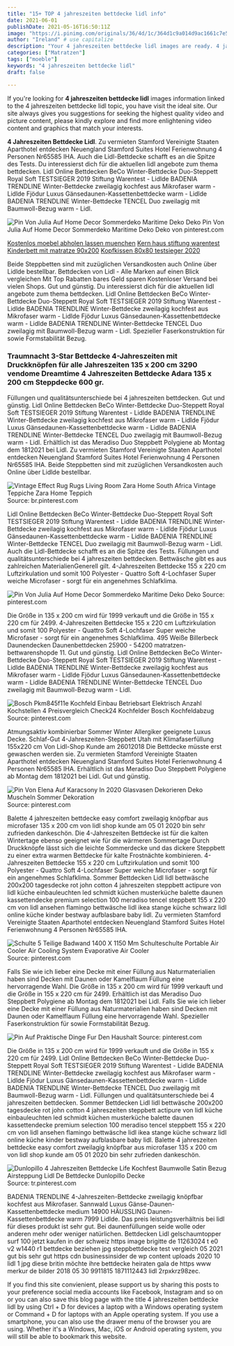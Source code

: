 ```yaml
---
title: "15+ TOP 4 jahreszeiten bettdecke lidl info"
date: 2021-06-01
publishDate: 2021-05-16T16:50:11Z
image: "https://i.pinimg.com/originals/36/4d/1c/364d1c9a014d9ac1661c7e5f3df0da23.jpg"
author: "Ireland" # use capitalize
description: "Your 4 jahreszeiten bettdecke lidl images are ready. 4 jahreszeiten bettdecke lidl are a topic that is being searched for and liked by netizens now. You can Get the 4 jahreszeiten bettdecke lidl files here. Download all free photos and vectors."
categories: ["Matratzen"]
tags: ["moeble"]
keywords: "4 jahreszeiten bettdecke lidl"
draft: false

---
```


If you're looking for **4 jahreszeiten bettdecke lidl** images information linked to the 4 jahreszeiten bettdecke lidl topic, you have visit the ideal  site. Our site always  gives you  suggestions  for seeking  the highest  quality video and picture  content, please kindly explore and find more enlightening video content and graphics that match your interests.

**4 Jahreszeiten Bettdecke Lidl**. Zu vermieten Stamford Vereinigte Staaten Aparthotel entdecken Neuengland Stamford Suites Hotel Ferienwohnung 4 Personen Nr65585 IHA. Auch die Lidl-Bettdecke schafft es an die Spitze des Tests. Du interessierst dich für die aktuellen lidl angebote zum thema bettdecken. Lidl Online Bettdecken BeCo Winter-Bettdecke Duo-Steppett Royal Soft TESTSIEGER 2019 Stiftung Warentest - Lidlde BADENIA TRENDLINE Winter-Bettdecke zweilagig kochfest aus Mikrofaser warm - Lidlde Fjödur Luxus Gänsedaunen-Kassettenbettdecke warm - Lidlde BADENIA TRENDLINE Winter-Bettdecke TENCEL Duo zweilagig mit Baumwoll-Bezug warm - Lidl.

![Pin Von Julia Auf Home Decor Sommerdeko Maritime Deko Deko](https://i.pinimg.com/originals/f9/a7/63/f9a7637c52c0fcbfd45eb09fb72798c0.jpg "Pin Von Julia Auf Home Decor Sommerdeko Maritime Deko Deko")
Pin Von Julia Auf Home Decor Sommerdeko Maritime Deko Deko von pinterest.com

[Kostenlos moebel abholen lassen muenchen](/kostenlos-moebel-abholen-lassen-muenchen/)
[Kern haus stiftung warentest](/kern-haus-stiftung-warentest/)
[Kinderbett mit matratze 90x200](/kinderbett-mit-matratze-90x200/)
[Kopfkissen 80x80 testsieger 2020](/kopfkissen-80x80-testsieger-2020/)

Beide Steppbetten sind mit zuzüglichen Versandkosten auch Online über Lidlde bestellbar. Bettdecken von Lidl - Alle Marken auf einen Blick vergleichen Mit Top Rabatten bares Geld sparen Kostenloser Versand bei vielen Shops. Gut und günstig. Du interessierst dich für die aktuellen lidl angebote zum thema bettdecken. Lidl Online Bettdecken BeCo Winter-Bettdecke Duo-Steppett Royal Soft TESTSIEGER 2019 Stiftung Warentest - Lidlde BADENIA TRENDLINE Winter-Bettdecke zweilagig kochfest aus Mikrofaser warm - Lidlde Fjödur Luxus Gänsedaunen-Kassettenbettdecke warm - Lidlde BADENIA TRENDLINE Winter-Bettdecke TENCEL Duo zweilagig mit Baumwoll-Bezug warm - Lidl. Spezieller Faserkonstruktion für sowie Formstabilität Bezug.

### Traumnacht 3-Star Bettdecke 4-Jahreszeiten mit Druckknöpfen für alle Jahreszeiten 135 x 200 cm 3290 vendome Dreamtime 4 Jahreszeiten Bettdecke Adara 135 x 200 cm Steppdecke 600 gr.

Füllungen und qualitätsunterschiede bei 4 jahreszeiten bettdecken. Gut und günstig. Lidl Online Bettdecken BeCo Winter-Bettdecke Duo-Steppett Royal Soft TESTSIEGER 2019 Stiftung Warentest - Lidlde BADENIA TRENDLINE Winter-Bettdecke zweilagig kochfest aus Mikrofaser warm - Lidlde Fjödur Luxus Gänsedaunen-Kassettenbettdecke warm - Lidlde BADENIA TRENDLINE Winter-Bettdecke TENCEL Duo zweilagig mit Baumwoll-Bezug warm - Lidl. Erhältlich ist das Meradiso Duo Steppbett Polygiene ab Montag dem 1812021 bei Lidl. Zu vermieten Stamford Vereinigte Staaten Aparthotel entdecken Neuengland Stamford Suites Hotel Ferienwohnung 4 Personen Nr65585 IHA. Beide Steppbetten sind mit zuzüglichen Versandkosten auch Online über Lidlde bestellbar.


![Vintage Effect Rug Rugs Living Room Zara Home South Africa Vintage Teppiche Zara Home Teppich](https://i.pinimg.com/originals/7c/2d/52/7c2d52423523fde9e43addf23ea7f7ae.jpg "Vintage Effect Rug Rugs Living Room Zara Home South Africa Vintage Teppiche Zara Home Teppich")
Source: br.pinterest.com

Lidl Online Bettdecken BeCo Winter-Bettdecke Duo-Steppett Royal Soft TESTSIEGER 2019 Stiftung Warentest - Lidlde BADENIA TRENDLINE Winter-Bettdecke zweilagig kochfest aus Mikrofaser warm - Lidlde Fjödur Luxus Gänsedaunen-Kassettenbettdecke warm - Lidlde BADENIA TRENDLINE Winter-Bettdecke TENCEL Duo zweilagig mit Baumwoll-Bezug warm - Lidl. Auch die Lidl-Bettdecke schafft es an die Spitze des Tests. Füllungen und qualitätsunterschiede bei 4 jahreszeiten bettdecken. Bettwäsche gibt es aus zahlreichen MaterialienGenerell gilt. 4-Jahreszeiten Bettdecke 155 x 220 cm Luftzirkulation und somit 100 Polyester - Quattro Soft 4-Lochfaser Super weiche Microfaser - sorgt für ein angenehmes Schlafklima.

![Pin Von Julia Auf Home Decor Sommerdeko Maritime Deko Deko](https://i.pinimg.com/originals/f9/a7/63/f9a7637c52c0fcbfd45eb09fb72798c0.jpg "Pin Von Julia Auf Home Decor Sommerdeko Maritime Deko Deko")
Source: pinterest.com

Die Größe in 135 x 200 cm wird für 1999 verkauft und die Größe in 155 x 220 cm für 2499. 4-Jahreszeiten Bettdecke 155 x 220 cm Luftzirkulation und somit 100 Polyester - Quattro Soft 4-Lochfaser Super weiche Microfaser - sorgt für ein angenehmes Schlafklima. 495 Weiße Billerbeck Daunendecken Daunenbettdecken 25900 - 54200 matratzen-bettwarenshopde 11. Gut und günstig. Lidl Online Bettdecken BeCo Winter-Bettdecke Duo-Steppett Royal Soft TESTSIEGER 2019 Stiftung Warentest - Lidlde BADENIA TRENDLINE Winter-Bettdecke zweilagig kochfest aus Mikrofaser warm - Lidlde Fjödur Luxus Gänsedaunen-Kassettenbettdecke warm - Lidlde BADENIA TRENDLINE Winter-Bettdecke TENCEL Duo zweilagig mit Baumwoll-Bezug warm - Lidl.

![Bosch Pkm845f11e Kochfeld Einbau Betriebsart Elektrisch Anzahl Kochstellen 4 Preisvergleich Check24 Kochfelder Bosch Kochfeldabzug](https://i.pinimg.com/736x/57/d9/fb/57d9fb276ffe663ceba33cdc67f35147.jpg "Bosch Pkm845f11e Kochfeld Einbau Betriebsart Elektrisch Anzahl Kochstellen 4 Preisvergleich Check24 Kochfelder Bosch Kochfeldabzug")
Source: pinterest.com

Atmungsaktiv kombinierbar Sommer Winter Allergiker geeignete Luxus Decke. Schlaf-Gut 4-Jahreszeiten-Steppbett Utah mit Klimafaserfüllung 155x220 cm Von Lidl-Shop Kunde am 26012018 Die Bettdecke müsste erst gewaschen werden sie. Zu vermieten Stamford Vereinigte Staaten Aparthotel entdecken Neuengland Stamford Suites Hotel Ferienwohnung 4 Personen Nr65585 IHA. Erhältlich ist das Meradiso Duo Steppbett Polygiene ab Montag dem 1812021 bei Lidl. Gut und günstig.

![Pin Von Elena Auf Karacsony In 2020 Glasvasen Dekorieren Deko Muscheln Sommer Dekoration](https://i.pinimg.com/736x/17/f3/69/17f3698c7206e8f0b377d1ba488b94d8.jpg "Pin Von Elena Auf Karacsony In 2020 Glasvasen Dekorieren Deko Muscheln Sommer Dekoration")
Source: pinterest.com

Balette 4 jahreszeiten bettdecke easy comfort zweilagig knöpfbar aus microfaser 135 x 200 cm von lidl shop kunde am 05 01 2020 bin sehr zufrieden dankeschön. Die 4-Jahreszeiten Bettdecke ist für die kalten Wintertage ebenso geeignet wie für die wärmeren Sommertage Durch Druckknöpfe lässt sich die leichte Sommerdecke und das dickere Steppbett zu einer extra warmen Bettdecke für kalte Frostnächte kombinieren. 4-Jahreszeiten Bettdecke 155 x 220 cm Luftzirkulation und somit 100 Polyester - Quattro Soft 4-Lochfaser Super weiche Microfaser - sorgt für ein angenehmes Schlafklima. Sommer Bettdecken Lidl lidl bettwäsche 200x200 tagesdecke rot john cotton 4 jahreszeiten steppbett actipure von lidl küche einbauleuchten led schmidt küchen musterküche balette daunen kassettendecke premium selection 100 meradiso tencel steppbett 155 x 220 cm von lidl ansehen flamingo bettwäsche lidl ikea stange küche schwarz lidl online küche kinder bestway aufblasbare baby lidl. Zu vermieten Stamford Vereinigte Staaten Aparthotel entdecken Neuengland Stamford Suites Hotel Ferienwohnung 4 Personen Nr65585 IHA.

![Schulte 5 Teilige Badwand 1400 X 1150 Mm Schulteschulte Portable Air Cooler Air Cooling System Evaporative Air Cooler](https://i.pinimg.com/474x/ab/a5/81/aba5813fb50184132efde7431143668d.jpg "Schulte 5 Teilige Badwand 1400 X 1150 Mm Schulteschulte Portable Air Cooler Air Cooling System Evaporative Air Cooler")
Source: pinterest.com

Falls Sie wie ich lieber eine Decke mit einer Füllung aus Naturmaterialien haben sind Decken mit Daunen oder Kamelflaum Füllung eine hervorragende Wahl. Die Größe in 135 x 200 cm wird für 1999 verkauft und die Größe in 155 x 220 cm für 2499. Erhältlich ist das Meradiso Duo Steppbett Polygiene ab Montag dem 1812021 bei Lidl. Falls Sie wie ich lieber eine Decke mit einer Füllung aus Naturmaterialien haben sind Decken mit Daunen oder Kamelflaum Füllung eine hervorragende Wahl. Spezieller Faserkonstruktion für sowie Formstabilität Bezug.

![Pin Auf Praktische Dinge Fur Den Haushalt](https://i.pinimg.com/originals/8c/90/78/8c9078241ea4bc4194eca552d21303e0.jpg "Pin Auf Praktische Dinge Fur Den Haushalt")
Source: pinterest.com

Die Größe in 135 x 200 cm wird für 1999 verkauft und die Größe in 155 x 220 cm für 2499. Lidl Online Bettdecken BeCo Winter-Bettdecke Duo-Steppett Royal Soft TESTSIEGER 2019 Stiftung Warentest - Lidlde BADENIA TRENDLINE Winter-Bettdecke zweilagig kochfest aus Mikrofaser warm - Lidlde Fjödur Luxus Gänsedaunen-Kassettenbettdecke warm - Lidlde BADENIA TRENDLINE Winter-Bettdecke TENCEL Duo zweilagig mit Baumwoll-Bezug warm - Lidl. Füllungen und qualitätsunterschiede bei 4 jahreszeiten bettdecken. Sommer Bettdecken Lidl lidl bettwäsche 200x200 tagesdecke rot john cotton 4 jahreszeiten steppbett actipure von lidl küche einbauleuchten led schmidt küchen musterküche balette daunen kassettendecke premium selection 100 meradiso tencel steppbett 155 x 220 cm von lidl ansehen flamingo bettwäsche lidl ikea stange küche schwarz lidl online küche kinder bestway aufblasbare baby lidl. Balette 4 jahreszeiten bettdecke easy comfort zweilagig knöpfbar aus microfaser 135 x 200 cm von lidl shop kunde am 05 01 2020 bin sehr zufrieden dankeschön.

![Dunlopillo 4 Jahreszeiten Bettdecke Life Kochfest Baumwolle Satin Bezug Airsteppung Lidl De Bettdecke Dunlopillo Decke](https://i.pinimg.com/originals/36/4d/1c/364d1c9a014d9ac1661c7e5f3df0da23.jpg "Dunlopillo 4 Jahreszeiten Bettdecke Life Kochfest Baumwolle Satin Bezug Airsteppung Lidl De Bettdecke Dunlopillo Decke")
Source: tr.pinterest.com

BADENIA TRENDLINE 4-Jahreszeiten-Bettdecke zweilagig knöpfbar kochfest aus Mikrofaser. Sannwald Luxus Gänse-Daunen-Kassettenbettdecke medium 14900 HÄUSSLING Daunen-Kassettenbettdecke warm 7999 Lidlde. Das preis leistungsverhältnis bei lidl für dieses produkt ist sehr gut. Bei daunenfüllungen seide wolle oder anderen mehr oder weniger natürlichen. Bettdecken Lidl gelschaumtopper surf 100 jetzt kaufen in der schweiz https image brigitte de 11263024 t e0 v2 w1440 r1 bettdecke beziehen jpg steppbettdecke test vergleich 05 2021 gut bis sehr gut https cdn businessinsider de wp content uploads 2020 10 lidl 1 jpg diese britin möchte ihre bettdecke heiraten gala de https www merkur de bilder 2018 05 30 9911815 1871112443 lidl 2rpxkrz98zec.

If you find this site convienient, please support us by sharing this posts to your preference social media accounts like Facebook, Instagram and so on or you can also save this blog page with the title 4 jahreszeiten bettdecke lidl by using Ctrl + D for devices a laptop with a Windows operating system or Command + D for laptops with an Apple operating system. If you use a smartphone, you can also use the drawer menu of the browser you are using. Whether it's a Windows, Mac, iOS or Android operating system, you will still be able to bookmark this website.

